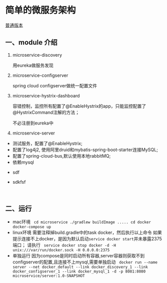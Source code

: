 

# 简单的微服务架构

[普通版本](https://github.com/chw741852/microservice/tree/ordinary)

## 一、module 介绍

1. microservice-discovery

   用eureka做服务发现

2. microservice-configserver

   spring cloud configserver做统一配置文件

3. microservice-hystrix-dashboard

   容错控制，监控所有配置了@EnableHystrix的app，只能监控配置了@HystrixCommand注解的方法；

   不必注册到eureka中

4. microservice-server

* 测试服务，配置了@EnableHystrix;
* 配置了log4j2, 使用阿里druid和mybatis-spring-boot-starter连接MySQL;
* 配置了spring-cloud-bus,默认使用本地rabbitMQ;
* 依赖mysql

+ sdf&nbsp;

- sdkfsf

&nbsp;

## 二、运行

* mac环境 ` cd microservice ./gradlew buildImage ..... cd docker docker-compose up`
* linux环境 需要注释掉build.gradle中的task docker，然后执行以上命令 如果提示连接不上docker，是因为默认启动`service docker start`并未暴露2375端口； 请执行 ` service docker stop docker -d -H unix:///var/run/docker.sock -H 0.0.0.0:2375`
* 单独运行 因为compose是同时启动所有容器,server容器则获取不到configserver的配置,且连接不上mysql,需要单独启动 ` docker run --name server --net docker_default --link docker_discovery_1 --link docker_configserver_1 --link docker_mysql_1 -d -p 8081:8080 microservice/server:1.0-SNAPSHOT`